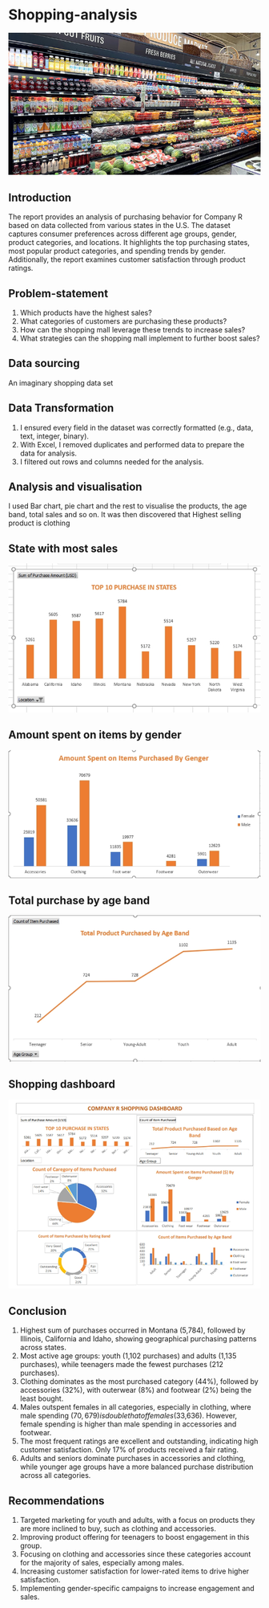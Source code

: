 # Shopping-analysis

![](Shopping.png)


## Introduction
The report provides an analysis of purchasing behavior for Company R based on data collected from various states in the U.S. The dataset captures consumer preferences across different age groups, gender, product categories, and locations. It highlights the top purchasing states, most popular product categories, and spending trends by gender. Additionally, the report examines customer satisfaction through product ratings.

## Problem-statement
1. Which products have the highest sales?
2. What categories of customers are purchasing these products?
3. How can the shopping mall leverage these trends to increase sales?
4. What strategies can the shopping mall implement to further boost sales?

## Data sourcing
An imaginary shopping data set

## Data Transformation
1. I ensured every field in the dataset was correctly formatted (e.g., data, text, integer, binary).
2. With Excel, I removed duplicates and performed data to prepare the data for analysis.
3. I filtered out rows and columns needed for the analysis.

## Analysis and visualisation
I used Bar chart, pie chart and the rest to visualise the products, the age band, total sales and so on.
It was then discovered that Highest selling product is clothing

## State with most sales
![](Top_10_Sales.png.png)


## Amount spent on items by gender

![](Amount_pent_on_item_by_gender.png)

## Total purchase by age band
![](count_of_purchases_age_band.png)

## Shopping dashboard
![](shopping_dashboard.png)

## Conclusion
1.	Highest sum of purchases occurred in Montana (5,784), followed by Illinois, California and Idaho, showing geographical purchasing patterns across states.
2.	Most active age groups: youth (1,102 purchases) and adults (1,135 purchases), while teenagers made the fewest purchases (212 purchases).
3.	Clothing dominates as the most purchased category (44%), followed by accessories (32%), with outerwear (8%) and footwear (2%) being the least bought.
4.	Males outspent females in all categories, especially in clothing, where male spending ($70,679) is double that of females ($33,636). However, female spending is higher than male spending in accessories and footwear.
5.	The most frequent ratings are excellent and outstanding, indicating high customer satisfaction. Only 17% of products received a fair rating.
6.	Adults and seniors dominate purchases in accessories and clothing, while younger age groups have a more balanced purchase distribution across all categories.

## Recommendations
1. Targeted marketing for youth and adults, with a focus on products they are more inclined to buy, such as clothing and accessories.
2. Improving product offering for teenagers to boost engagement in this group.
3. Focusing on clothing and accessories since these categories account for the majority of sales, especially among males.
4. Increasing customer satisfaction for lower-rated items to drive higher satisfaction.
5. Implementing gender-specific campaigns to increase engagement and sales.





